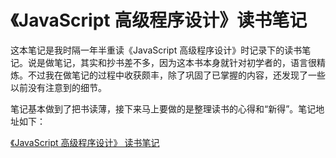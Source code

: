 # 《JavaScript 高级程序设计》读书笔记

这本笔记是我时隔一年半重读《JavaScript 高级程序设计》时记录下的读书笔记。说是做笔记，其实和抄书差不多，因为这本书本身就针对初学者的，语言很精炼。不过我在做笔记的过程中收获颇丰，除了巩固了已掌握的内容，还发现了一些以前没有注意到的细节。

笔记基本做到了把书读薄，接下来马上要做的是整理读书的心得和“新得”。笔记地址如下：

[《JavaScript 高级程序设计》 读书笔记](https://dtcz.gitbooks.io/projsnotes/)